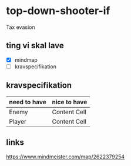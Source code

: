 # top-down-shooter-if
Tax evasion

## ting vi skal lave
- [x] mindmap
- [ ] kravspecifikation

## kravspecifikation

| need to have  | nice to have |
| ------------- | ------------- |
|Enemy          | Content Cell  |
|Player         | Content Cell  |




## links
https://www.mindmeister.com/map/2622379254
